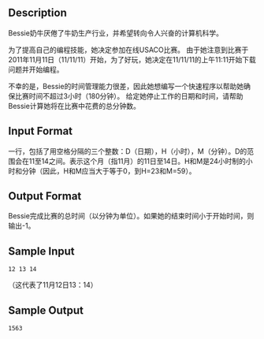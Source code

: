 ## Description

Bessie奶牛厌倦了牛奶生产行业，并希望转向令人兴奋的计算机科学。

为了提高自己的编程技能，她决定参加在线USACO比赛。
由于她注意到比赛于2011年11月11日（11/11/11）开始，为了好玩，她决定在11/11/11的上午11:11开始下载问题并开始编程。

不幸的是，Bessie的时间管理能力很差，因此她想编写一个快速程序以帮助她确保比赛时间不超过3小时（180分钟）。
给定她停止工作的日期和时间，请帮助Bessie计算她将在比赛中花费的总分钟数。

## Input Format

一行，包括了用空格分隔的三个整数：D（日期），H（小时），M（分钟）。D的范围会在11至14之间。表示这个月（指11月）的11日至14日。H和M是24小时制的小时和分钟（因此，H和M应当大于等于0，到H=23和M=59）。

## Output Format

Bessie完成比赛的总时间（以分钟为单位）。如果她的结束时间小于开始时间，则输出-1。

## Sample Input

```
12 13 14
```

（这代表了11月12日13：14）

## Sample Output

```
1563
```